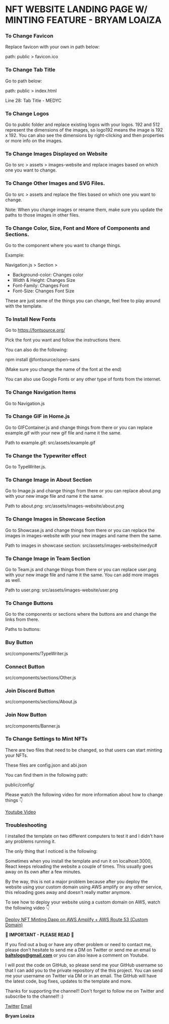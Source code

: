 # NFT WEBSITE LANDING PAGE W/ MINTING FEATURE - BRYAM LOAIZA 


### To Change Favicon

Replace favicon with your own in path below:

path: public > favicon.ico

### To Change Tab Title 

Go to path below:

path: public > index.html

Line 28: Tab Title - MEDYC

<title>MEDYC</title>

### To Change Logos

Go to public folder and replace existing logos with your logos. 192 and 512 represent the dimensions of the images, so logo192 means the image is 192 x 192. You can also see the dimensions by right-clicking and then properties or more info on the images. 

### To Change Images Displayed on Website

Go to src > assets > images-website and replace images based on which one you want to change.

### To Change Other Images and SVG Files.

Go to src > assets and replace the files based on which one you want to change.

Note: When you change images or rename them, make sure you update the paths to those images in other files. 

### To Change Color, Size, Font and More of Components and Sections.

Go to the component where you want to change things. 

Example:

Navigation.js > Section >

-	Background-color:  Changes color 
-	Width & Height: Changes Size
-	Font-Family: Changes Font
-	Font-Size: Changes Font Size 

These are just some of the things you can change, feel free to play around with the template.

### To Install New Fonts

Go to https://fontsource.org/

Pick the font you want and follow the instructions there.

You can also do the following: 

npm install @fontsource/open-sans

(Make sure you change the name of the font at the end)

You can also use Google Fonts or any other type of fonts from the internet.

### To Change Navigation Items

Go to Navigation.js

### To Change GIF in Home.js 

Go to GIFContainer.js and change things from there or you can replace example.gif with your new gif file and name it the same.

Path to example.gif:
src/assets/example.gif

### To Change the Typewriter effect

Go to TypeWriter.js.

### To Change Image in About Section 

Go to Image.js and change things from there or you can replace about.png with your new image file and name it the same.

Path to about.png:
src/assets/images-website/about.png

### To Change Images in Showcase Section

Go to Showcase.js and change things from there or you can replace the images in images-website with your new images and name them the same.

Path to images in showcase section:
src/assets/images-website/medyc#

### To Change Image in Team Section 

Go to Team.js and change things from there or you can replace user.png with your new image file and name it the same. You can add more images as well. 

Path to user.png:
src/assets/images-website/user.png

### To Change Buttons

Go to the components or sections where the buttons are and change the links from there. 

Paths to buttons:

 ### Buy Button
src/components/TypeWriter.js

### Connect Button
src/components/sections/Other.js

### Join Discord Button
src/components/sections/About.js

### Join Now Button
src/components/Banner.js

### To Change Settings to Mint NFTs

There are two files that need to be changed, so that users can start minting your NFTs.

These files are config.json and abi.json

You can find them in the following path:

public/config/

Please watch the following video for more information about how to change things 👇

[Youtube Video](https://youtu.be/556KdCQgQ8E)<br />

### Troubleshooting 

I installed the template on two different computers to test it and I didn't have any problems running it.

The only thing that I noticed is the following:

Sometimes when you install the template and run it on localhost:3000, React keeps reloading the website a couple of times. This usually goes away on its own after a few minutes. 

By the way, this is not a major problem because after you deploy the website using your custom domain using AWS amplify or any other service, this reloading goes away and doesn't really matter anymore. 

To see how to deploy your website using a custom domain on AWS, watch the following video 👇

[Deploy NFT Minting Dapp on AWS Amplify + AWS Route 53 (Custom Domain)](https://youtu.be/mXqG8bFh9dg)<br />

**🚨 IMPORTANT - PLEASE READ 🚨**

If you find out a bug or have any other problem or need to contact me, please don't hesitate to send me a DM on Twitter or send me an email to **baltslogs@gmail.com** or you can also leave a comment on Youtube.

I will post the code on GitHub, so please send me your GitHub username so that I can add you to the private repository of the this project. You can send me your username on Twitter via DM or in an email. The GitHub will have the latest code, bug fixes, updates to the template and more. 

Thanks for supporting the channel!! Don't forget to follow me on Twitter and subscribe to the channel!! :)

[Twitter](https://twitter.com/balt1794)
[Email](baltslogs@gmail.com)

**Bryam Loaiza**